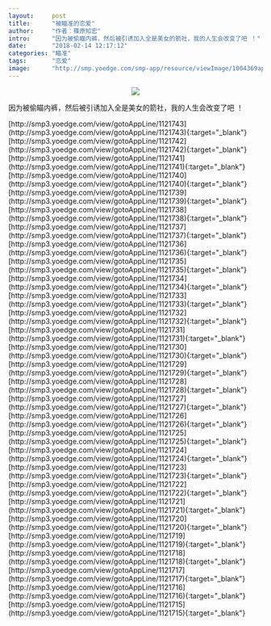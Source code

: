 ```yaml
---
layout:     post
title:      "被瞄准的恋爱"
author:     "作者：篠原知宏"
intro:      "因为被偷瞄内裤，然后被引诱加入全是美女的箭社，我的人生会改变了吧 ！"
date:       "2018-02-14 12:17:12"
categories: "瞄准"
tags:       "恋爱"
image:      "http://smp.yoedge.com/smp-app/resource/viewImage/1004369appline.png"
---
```

<div style="text-align: center">
<p><img src="http://smp.yoedge.com/smp-app/resource/viewImage/1004369appline.png"/></p>
</div>
<p class="post-meta">
<span>因为被偷瞄内裤，然后被引诱加入全是美女的箭社，我的人生会改变了吧 ！</span>
</p>
[http://smp3.yoedge.com/view/gotoAppLine/1121743](http://smp3.yoedge.com/view/gotoAppLine/1121743){:target="_blank"}
[http://smp3.yoedge.com/view/gotoAppLine/1121742](http://smp3.yoedge.com/view/gotoAppLine/1121742){:target="_blank"}
[http://smp3.yoedge.com/view/gotoAppLine/1121741](http://smp3.yoedge.com/view/gotoAppLine/1121741){:target="_blank"}
[http://smp3.yoedge.com/view/gotoAppLine/1121740](http://smp3.yoedge.com/view/gotoAppLine/1121740){:target="_blank"}
[http://smp3.yoedge.com/view/gotoAppLine/1121739](http://smp3.yoedge.com/view/gotoAppLine/1121739){:target="_blank"}
[http://smp3.yoedge.com/view/gotoAppLine/1121738](http://smp3.yoedge.com/view/gotoAppLine/1121738){:target="_blank"}
[http://smp3.yoedge.com/view/gotoAppLine/1121737](http://smp3.yoedge.com/view/gotoAppLine/1121737){:target="_blank"}
[http://smp3.yoedge.com/view/gotoAppLine/1121736](http://smp3.yoedge.com/view/gotoAppLine/1121736){:target="_blank"}
[http://smp3.yoedge.com/view/gotoAppLine/1121735](http://smp3.yoedge.com/view/gotoAppLine/1121735){:target="_blank"}
[http://smp3.yoedge.com/view/gotoAppLine/1121734](http://smp3.yoedge.com/view/gotoAppLine/1121734){:target="_blank"}
[http://smp3.yoedge.com/view/gotoAppLine/1121733](http://smp3.yoedge.com/view/gotoAppLine/1121733){:target="_blank"}
[http://smp3.yoedge.com/view/gotoAppLine/1121732](http://smp3.yoedge.com/view/gotoAppLine/1121732){:target="_blank"}
[http://smp3.yoedge.com/view/gotoAppLine/1121731](http://smp3.yoedge.com/view/gotoAppLine/1121731){:target="_blank"}
[http://smp3.yoedge.com/view/gotoAppLine/1121730](http://smp3.yoedge.com/view/gotoAppLine/1121730){:target="_blank"}
[http://smp3.yoedge.com/view/gotoAppLine/1121729](http://smp3.yoedge.com/view/gotoAppLine/1121729){:target="_blank"}
[http://smp3.yoedge.com/view/gotoAppLine/1121728](http://smp3.yoedge.com/view/gotoAppLine/1121728){:target="_blank"}
[http://smp3.yoedge.com/view/gotoAppLine/1121727](http://smp3.yoedge.com/view/gotoAppLine/1121727){:target="_blank"}
[http://smp3.yoedge.com/view/gotoAppLine/1121726](http://smp3.yoedge.com/view/gotoAppLine/1121726){:target="_blank"}
[http://smp3.yoedge.com/view/gotoAppLine/1121725](http://smp3.yoedge.com/view/gotoAppLine/1121725){:target="_blank"}
[http://smp3.yoedge.com/view/gotoAppLine/1121724](http://smp3.yoedge.com/view/gotoAppLine/1121724){:target="_blank"}
[http://smp3.yoedge.com/view/gotoAppLine/1121723](http://smp3.yoedge.com/view/gotoAppLine/1121723){:target="_blank"}
[http://smp3.yoedge.com/view/gotoAppLine/1121722](http://smp3.yoedge.com/view/gotoAppLine/1121722){:target="_blank"}
[http://smp3.yoedge.com/view/gotoAppLine/1121721](http://smp3.yoedge.com/view/gotoAppLine/1121721){:target="_blank"}
[http://smp3.yoedge.com/view/gotoAppLine/1121720](http://smp3.yoedge.com/view/gotoAppLine/1121720){:target="_blank"}
[http://smp3.yoedge.com/view/gotoAppLine/1121719](http://smp3.yoedge.com/view/gotoAppLine/1121719){:target="_blank"}
[http://smp3.yoedge.com/view/gotoAppLine/1121718](http://smp3.yoedge.com/view/gotoAppLine/1121718){:target="_blank"}
[http://smp3.yoedge.com/view/gotoAppLine/1121717](http://smp3.yoedge.com/view/gotoAppLine/1121717){:target="_blank"}
[http://smp3.yoedge.com/view/gotoAppLine/1121716](http://smp3.yoedge.com/view/gotoAppLine/1121716){:target="_blank"}
[http://smp3.yoedge.com/view/gotoAppLine/1121715](http://smp3.yoedge.com/view/gotoAppLine/1121715){:target="_blank"}



